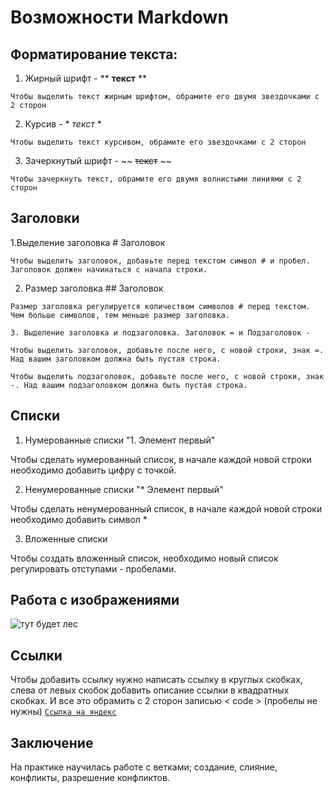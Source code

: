 # Возможности Markdown

## Форматирование текста:
   
   1. Жирный шрифт - ** **текст** **

    Чтобы выделить текст жирным шрифтом, обрамите его двумя звездочками с 2 сторон

   2. Курсив - * *текст* *

    Чтобы выделить текст курсивом, обрамите его звездочками с 2 сторон

   3. Зачеркнутый шрифт - ~~ ~~текст~~ ~~

    Чтобы зачеркнуть текст, обрамите его двумя волнистыми линиями с 2 сторон

## Заголовки

   1.Выделение заголовка # Заголовок
   
    Чтобы выделить заголовок, добавьте перед текстом символ # и пробел. Заголовок должен начинаться с начала строки.

   2. Размер заголовка ## Заголовок
   
    Размер заголовка регулируется количеством символов # перед текстом. Чем больше символов, тем меньше размер заголовка.

    3. Выделение заголовка и подзаголовка. Заголовок = и Подзаголовок -

    Чтобы выделить заголовок, добавьте после него, с новой строки, знак =. Над вашим заголовком должна быть пустая строка.

    Чтобы выделить подзаголовок, добавьте после него, с новой строки, знак -. Над вашим подзаголовком должна быть пустая строка.

## Списки

   1. Нумерованные списки  "1. Элемент первый"
   
   Чтобы сделать нумерованный список, в начале каждой новой строки необходимо добавить цифру с точкой.
   
   2. Ненумерованные списки  "* Элемент первый"
   
   Чтобы сделать ненумерованный список, в начале каждой новой строки необходимо добавить символ *

   3. Вложенные списки

   Чтобы создать вложенный список, необходимо новый список регулировать отступами - пробелами.

   ## Работа с изображениями 

   ![тут будет лес](forest.jpg)

## Ссылки 

Чтобы добавить ссылку нужно написать ссылку в круглых скобках, слева от левых скобок добавить описание ссылки в квадратных скобках. И все это обрамить с 2 сторон записью < code > (пробелы не нужны)
<code>[Ссылка на яндекс](https://yandex.ru/)</code>

## Заключение 

На практике научилась работе с ветками; создание, слияние, конфликты, разрешение конфликтов.
